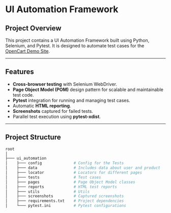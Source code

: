
# UI Automation Framework

## Project Overview

This project contains a UI Automation Framework built using Python, Selenium, and Pytest. It is designed to automate test cases for the [OpenCart Demo Site](https://naveenautomationlabs.com/opencart/index.php?route=common/home).

---

## Features

- **Cross-browser testing** with Selenium WebDriver.
- **Page Object Model (POM)** design pattern for scalable and maintainable test code.
- **Pytest** integration for running and managing test cases.
- Automatic **HTML reporting**.
- **Screenshots** captured for failed tests.
- Parallel test execution using **pytest-xdist**.

---

## Project Structure

```bash
root
│
├─── ui_automation
│    ├─── config              # Config for the Tests
│    ├─── data                # Includes data about user and product
│    ├─── locator             # Locators for different pages
│    ├─── tests               # Test cases
│    ├─── pages               # Page Object Model classes
│    ├─── reports             # HTML test reports
│    ├─── utils               # Utils 
│    ├─── screenshots         # Captured screenshots
│    ├─── requirements.txt    # Project dependencies
│    └─── pytest.ini          # Pytest configurations


